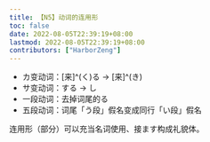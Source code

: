 ```yaml
---
title: 【N5】动词的连用形
toc: false
date: 2022-08-05T22:39:19+08:00
lastmod: 2022-08-05T22:39:19+08:00
contributors: ["HarborZeng"]
---
```


- カ变动词：[来]^(く)る → [来]^(き)
- サ变动词：する → し
- 一段动词：去掉词尾的る
- 五段动词：词尾「う段」假名变成同行「い段」假名

连用形（部分）可以充当名词使用、接ます构成礼貌体。

